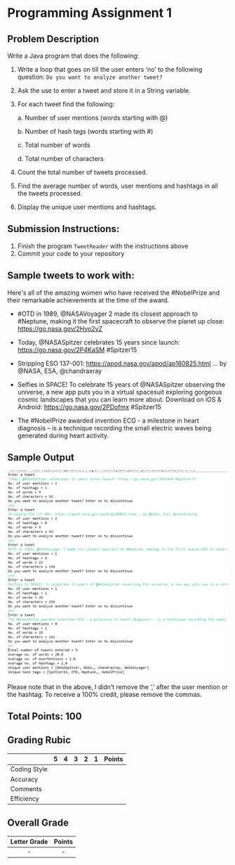 
# Programming Assignment 1

## Problem Description

Write a Java program that does the following:

1. Write a loop that goes on till the user enters ‘no’ to the following question:
`Do you want to analyze another tweet?`
2. Ask the use to enter a tweet and store it in a String variable.
3. For each tweet find the following:

    a. Number of user mentions (words starting with @)
    
    b. Number of hash tags (words starting with #)
    
    c. Total number of words
    
    d. Total number of characters
4. Count the total number of tweets processed.
5. Find the average number of words, user mentions and hashtags in all the tweets processed.
6. Display the unique user mentions and hashtags.

## Submission Instructions:

1. Finish the program `TweetReader` with the instructions above
2. Commit your code to your repository

## Sample tweets to work with:

Here's all of the amazing women who have received the #NobelPrize and their remarkable
achievements at the time of the award.
 
 * \#OTD in 1989, @NASAVoyager 2 made its closest approach to #Neptune, making it the first
spacecraft to observe the planet up close: https://go.nasa.gov/2Hyo2vZ

* Today, @NASASpitzer celebrates 15 years since launch: https://go.nasa.gov/2P4KaSM #Spitzer15

* Stripping ESO 137-001: https://apod.nasa.gov/apod/ap180825.html … by @NASA, ESA, @chandraxray

* Selfies in SPACE! To celebrate 15 years of @NASASpitzer observing the universe, a new app
puts you in a virtual spacesuit exploring gorgeous cosmic landscapes that you can learn more
about. Download on iOS & Android: https://go.nasa.gov/2PDofmx #Spitzer15

* The #NobelPrize awarded invention ECG - a milestone in heart diagnosis – is a technique
recording the small electric waves being generated during heart activity.

## Sample Output

![Tweetreader Sample Output](../../../../../../../../images/TweetSampleOutput.png)

Please note that in the above, I didn’t remove the ‘,’ after the user mention or the hashtag.
To receive a 100% credit, please remove the commas. 

## Total Points: 100

## Grading Rubic

|               |  5  |  4  |  3  |  2  |  1  | Points |
|---------------|:---:|:---:|:---:|:---:|:---:|:------:|
| Coding Style  |     |     |     |     |     |        |
| Accuracy      |     |     |     |     |     |        |
| Comments      |     |     |     |     |     |        |
| Efficiency    |     |     |     |     |     |        |

## Overall Grade

| Letter Grade   | Points |
|:--------------:|:------:|
|     -          |   -    |